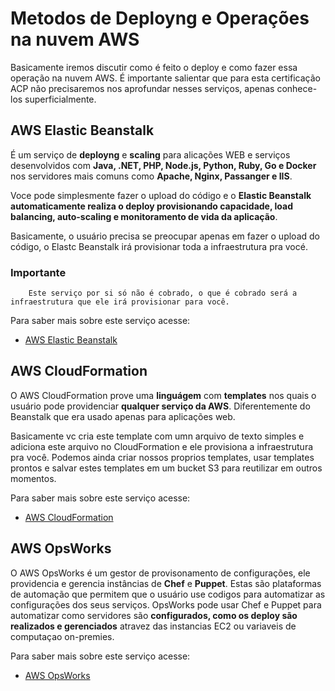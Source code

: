 # Metodos de Deployng e Operações na nuvem AWS

Basicamente iremos discutir como é feito o deploy e como fazer essa operação na nuvem AWS. 
É importante salientar que para esta certificação ACP não precisaremos nos aprofundar nesses serviços, apenas conhece-los superficialmente.

## AWS Elastic Beanstalk

É um serviço de **deployng** e **scaling** para alicações WEB e serviços desenvolvidos com
**Java, .NET, PHP, Node.js, Python, Ruby, Go e Docker** nos servidores mais comuns como
**Apache, Nginx, Passanger e IIS**.

Voce pode simplesmente fazer o upload do código e o **Elastic Beanstalk automaticamente realiza o deploy provisionando capacidade, load balancing, auto-scaling e monitoramento de vida da aplicação**.

Basicamente, o usuário precisa se preocupar apenas em fazer o upload do código, o Elastc Beanstalk irá provisionar toda a infraestrutura pra vocé. 

  ### Importante
        Este serviço por si só não é cobrado, o que é cobrado será a infraestrutura que ele irá provisionar para você.

  Para saber mais sobre este serviço acesse: 
    
  * [AWS Elastic Beanstalk](https://aws.amazon.com/pt/elasticbeanstalk/)


## AWS CloudFormation

O AWS CloudFormation prove uma **linguágem** com **templates** nos quais o usuário pode providenciar **qualquer serviço da AWS**. Diferentemente do Beanstalk que era usado apenas para aplicações web.

Basicamente vc cria este template com umn arquivo de texto simples e adiciona este arquivo no CloudFormation e ele provisiona a infraestrutura pra você. Podemos ainda criar nossos proprios templates, usar templates prontos e salvar estes templates em um bucket S3 para reutilizar em outros momentos.  


 Para saber mais sobre este serviço acesse: 
    
  * [AWS CloudFormation](https://docs.aws.amazon.com/pt_br/AWSCloudFormation/latest/UserGuide/Welcome.html)


  ## AWS OpsWorks

  O AWS OpsWorks é um gestor de provisonamento de configurações, ele providencia e gerencia instâncias de **Chef** e **Puppet**. Estas são plataformas de automação que permitem que o usuário use codigos para automatizar as configurações dos seus serviços. OpsWorks pode usar Chef e Puppet para automatizar como servidores são **configurados, como os deploy são realizados e gerenciados** atravez das instancias EC2 ou variaveis de computaçao on-premies.

   Para saber mais sobre este serviço acesse: 
    
  * [AWS OpsWorks](https://docs.aws.amazon.com/opsworks/latest/userguide/welcome.html)